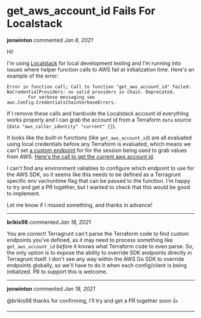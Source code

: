 # get_aws_account_id Fails For Localstack

**jonwinton** commented *Jan 8, 2021*

Hi!

I'm using [Localstack](https://github.com/localstack/localstack) for local development testing and I'm running into issues where helper function calls to AWS fail at initialization time. Here's an example of the error:

```
Error in function call; Call to function "get_aws_account_id" failed: NoCredentialProviders: no valid providers in chain. Deprecated.
        For verbose messaging see aws.Config.CredentialsChainVerboseErrors.
```

If I remove these calls and hardcode the Localstack account id everything works properly and I can grab the account id from a Terraform `data` source (`data "aws_caller_identity" "current" {}`).

It looks like the built-in functions (like `get_aws_account_id`) are all evaluated using local credentials before any Terraform is evaluated, which means we can't set [a custom endpoint](https://docs.aws.amazon.com/sdk-for-go/v1/developer-guide/configuring-sdk.html#custom-endpoint) for for the session being used to grab values from AWS. [Here's the call to get the current aws account id](https://github.com/gruntwork-io/terragrunt/blob/master/aws_helper/config.go#L121).

I can't find any environment valiables to configure which endpoint to use for the AWS SDK, so it seems like this needs to be defined as a Terragrunt specific env var/runtime flag  that can be passed to the function. I'm happy to try and get a PR together, but I wanted to check that this would be good to implement.

Let me know if I missed something, and thanks in advance!
<br />
***


**brikis98** commented *Jan 18, 2021*

You are correct! Terragrunt can't parse the Terraform code to find custom endpoints you've defined, as it may need to process something like `get_aws_account_id` _before_ it knows what Terraform code to even parse. So, the only option is to expose the ability to override SDK endpoints directly in Terragrunt itself. I don't see any way within the AWS Go SDK to override endpoints globally, so we'll have to do it when each config/client is being initialized. PR to support this is welcome.
***

**jonwinton** commented *Jan 18, 2021*

@brikis98 thanks for confirming, I'll try and get a PR together soon 👍 
***

